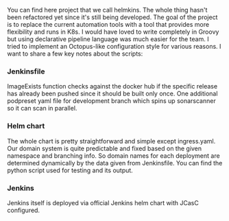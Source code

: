 You can find here project that we call helmkins. The whole thing hasn't been refactored yet since it's still being developed. The goal of the project is to replace the current automation tools with a tool that provides more flexibility and runs in K8s. I would have loved to write completely in Groovy but using declarative pipeline language was much easier for the team. I tried to implement an Octopus-like configuration style for various reasons. I want to share a few key notes about the scripts:

### Jenkinsfile

ImageExists function checks against the docker hub if the specific release has already been pushed since it should be built only once.
One additional podpreset yaml file for development branch which spins up sonarscanner so it can scan in parallel.

### Helm chart

The whole chart is pretty straightforward and simple except ingress.yaml. Our domain system is quite predictable and fixed based on the given namespace and branching info. So domain names for each deployment are determined dynamically by the data given from Jenkinsfile. You can find the python script used for testing and its output.

### Jenkins

Jenkins itself is deployed via official Jenkins helm chart with JCasC configured.